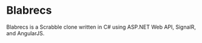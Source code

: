 # Blabrecs
Blabrecs is a Scrabble clone written in C# using ASP.NET Web API, SignalR, and AngularJS.
